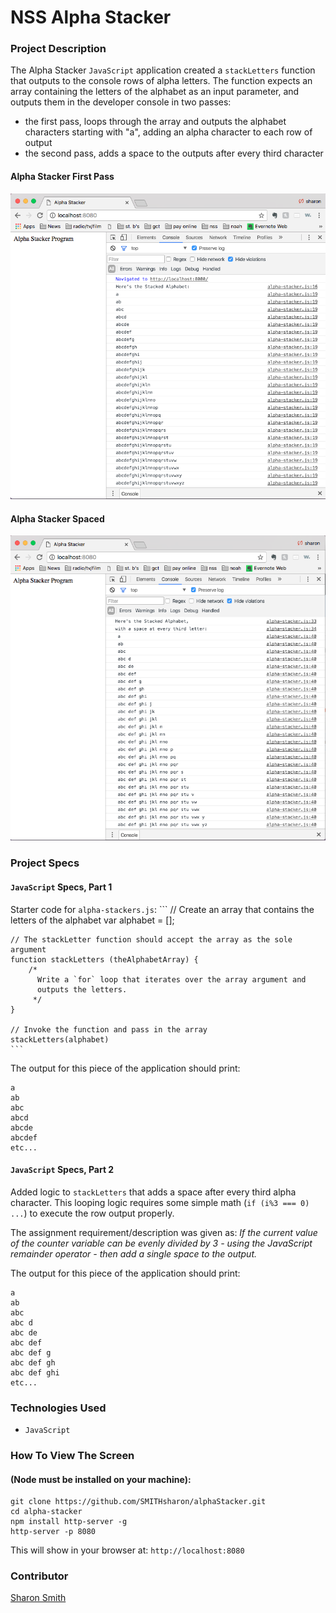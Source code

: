 # NSS Alpha Stacker

### Project Description 
The Alpha Stacker `JavaScript` application created a `stackLetters` function that outputs to the console rows of alpha letters. The function expects an array containing the letters of the alphabet as an input parameter, and outputs them in the developer console in two passes: 
- the first pass, loops through the array and outputs the alphabet characters starting with "a", adding an alpha character to each row of output
- the second pass, adds a space to the outputs after every third character


#### Alpha Stacker First Pass
![Alpha Stacker First Pass](https://raw.githubusercontent.com/SMITHsharon/alphaStacker/screens/screens/Alpha%20Stacker%20First%20Pass.png)

#### Alpha Stacker Spaced
![Alpha Stacker Spaced](https://raw.githubusercontent.com/SMITHsharon/alphaStacker/screens/screens/Alpha%20Stacker%20Spaced.png)


### Project Specs
#### `JavaScript` Specs, Part 1
Starter code for `alpha-stackers.js`:
	```
	// Create an array that contains the letters of the alphabet
	var alphabet = [];

	// The stackLetter function should accept the array as the sole argument
	function stackLetters (theAlphabetArray) {
	    /*
	      Write a `for` loop that iterates over the array argument and
	      outputs the letters.
	     */
	}

	// Invoke the function and pass in the array
	stackLetters(alphabet)
	```

The output for this piece of the application should print:

	a
	ab
	abc
	abcd
	abcde
	abcdef
	etc...


#### `JavaScript` Specs, Part 2
Added logic to `stackLetters` that adds a space after every third alpha character. 
This looping logic requires some simple math (`if (i%3 === 0) ...`) to execute the row output properly.

The assignment requirement/description was given as:
*If the current value of the counter variable can be evenly divided by 3 - using the JavaScript remainder operator - then add a single space to the output.*

The output for this piece of the application should print: 

	a
	ab
	abc
	abc d
	abc de
	abc def
	abc def g
	abc def gh
	abc def ghi
	etc...


### Technologies Used
- `JavaScript`


### How To View The Screen 
#### (Node must be installed on your machine):
```
git clone https://github.com/SMITHsharon/alphaStacker.git
cd alpha-stacker
npm install http-server -g
http-server -p 8080
```

This will show in your browser at: `http://localhost:8080`


### Contributor
[Sharon Smith](https://github.com/SMITHsharon)
